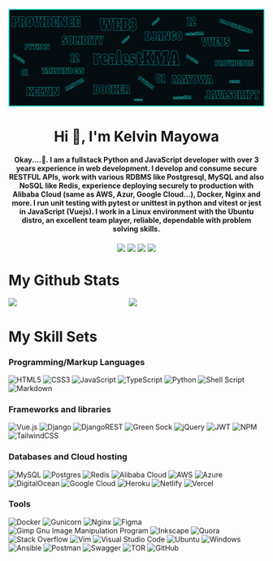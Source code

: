![MasterHead](./mainheader.png)
<h1 align="center">Hi 👋, I'm Kelvin Mayowa</h1>
<h4 align="center">
Okay....🤔. I am a fullstack Python and JavaScript developer with over 3 years experience in web development. I develop and consume secure RESTFUL APIs, work with various RDBMS like Postgresql, MySQL and also NoSQL like Redis, experience deploying securely to production with Alibaba Cloud (same as AWS, Azur, Google Cloud...), Docker, Nginx and more. I run unit testing with pytest or unittest in python and vitest or jest in JavaScript (Vuejs). I work in a Linux environment with the Ubuntu distro, an excellent team player, reliable, dependable with problem solving skills. 
</h4>

<p align="center">
<a href="https://twitter.com/realestKMA" target="_blank"><img align="center" src="https://img.shields.io/badge/Twitter-%231DA1F2.svg?style=plastic&logo=Twitter&logoColor=white" /></a>
<a href="https://www.linkedin.com/in/realestkma" target="_blank"><img align="center" src="https://img.shields.io/badge/linkedin-%230077B5.svg?style=plastic&logo=linkedin&logoColor=white" /></a>
<a href="https://t.m/RealestKMA" target="_blank"><img align="center" src="https://img.shields.io/badge/Telegram-2CA5E0?style=plastic&logo=telegram&logoColor=white" /></a>
<a href="mailto:kelvinmayoayeni@gmail.com" target="blank"><img align="center" src="https://img.shields.io/badge/Gmail-D14836?style=plastic&logo=gmail&logoColor=white" /></a>
</p>


<!-- Stats Card -->
# My Github Stats
<img align="left" width="47%" src="https://github-readme-stats.vercel.app/api?username=realestkma&hide=contribs&show_icons=true&count_private=true&title_color=22d3ee&text_color=334155&icon_color=94a3b8&bg_color=f8fafc&border_color=f1f5f9" />

<!-- Top Languages -->
<img width="47%" src="https://github-readme-stats.vercel.app/api/top-langs/?username=realestkma&layout=compact" />


# My Skill Sets

### Programming/Markup Languages
![HTML5](https://img.shields.io/badge/html5-%23E34F26.svg?style=plastic&logo=html5&logoColor=white)
![CSS3](https://img.shields.io/badge/css3-%231572B6.svg?style=plastic&logo=css3&logoColor=white)
![JavaScript](https://img.shields.io/badge/javascript-%23323330.svg?style=plastic&logo=javascript&logoColor=%23F7DF1E)
![TypeScript](https://img.shields.io/badge/typescript-%23007ACC.svg?style=plastic&logo=typescript&logoColor=white)
![Python](https://img.shields.io/badge/python-3670A0?style=plastic&logo=python&logoColor=ffdd54)
![Shell Script](https://img.shields.io/badge/shell_script-%23121011.svg?style=plastic&logo=gnu-bash&logoColor=white)
![Markdown](https://img.shields.io/badge/markdown-%23000000.svg?style=plastic&logo=markdown&logoColor=white)


### Frameworks and libraries
![Vue.js](https://img.shields.io/badge/vuejs-%2335495e.svg?style=plastic&logo=vuedotjs&logoColor=%234FC08D)
![Django](https://img.shields.io/badge/django-%23092E20.svg?style=plastic&logo=django&logoColor=white)
![DjangoREST](https://img.shields.io/badge/DJANGO-REST-ff1709?style=plastic&logo=django&logoColor=white&color=ff1709&labelColor=gray)
![Green Sock](https://img.shields.io/badge/green%20sock-88CE02?style=plastic&logo=greensock&logoColor=white)
![jQuery](https://img.shields.io/badge/jquery-%230769AD.svg?style=plastic&logo=jquery&logoColor=white)
![JWT](https://img.shields.io/badge/JWT-black?style=plastic&logo=JSON%20web%20tokens)
![NPM](https://img.shields.io/badge/NPM-%23000000.svg?style=plastic&logo=npm&logoColor=white)
![TailwindCSS](https://img.shields.io/badge/tailwindcss-%2338B2AC.svg?style=plastic&logo=tailwind-css&logoColor=white)


### Databases and Cloud hosting
![MySQL](https://img.shields.io/badge/mysql-%2300f.svg?style=plastic&logo=mysql&logoColor=white)
![Postgres](https://img.shields.io/badge/postgres-%23316192.svg?style=plastic&logo=postgresql&logoColor=white)
![Redis](https://img.shields.io/badge/redis-%23DD0031.svg?style=plastic&logo=redis&logoColor=white)
![Alibaba Cloud](https://img.shields.io/badge/AlibabaCloud-%23FF6701.svg?style=plastic&logo=alibabacloud&logoColor=white)
![AWS](https://img.shields.io/badge/AWS-%23FF9900.svg?style=plastic&logo=amazon-aws&logoColor=white)
![Azure](https://img.shields.io/badge/azure-%230072C6.svg?style=plastic&logo=microsoftazure&logoColor=white)
![DigitalOcean](https://img.shields.io/badge/DigitalOcean-%230167ff.svg?style=plastic&logo=digitalOcean&logoColor=white)
![Google Cloud](https://img.shields.io/badge/GoogleCloud-%234285F4.svg?style=plastic&logo=google-cloud&logoColor=white)
![Heroku](https://img.shields.io/badge/heroku-%23430098.svg?style=plastic&logo=heroku&logoColor=white)
![Netlify](https://img.shields.io/badge/netlify-%23000000.svg?style=plastic&logo=netlify&logoColor=#00C7B7)
![Vercel](https://img.shields.io/badge/vercel-%23000000.svg?style=plastic&logo=vercel&logoColor=white)


### Tools
![Docker](https://img.shields.io/badge/docker-%230db7ed.svg?style=plastic&logo=docker&logoColor=white)
![Gunicorn](https://img.shields.io/badge/gunicorn-%298729.svg?style=plastic&logo=gunicorn&logoColor=white)
![Nginx](https://img.shields.io/badge/nginx-%23009639.svg?style=plastic&logo=nginx&logoColor=white)
![Figma](https://img.shields.io/badge/figma-%23F24E1E.svg?style=plastic&logo=figma&logoColor=white)
![Gimp Gnu Image Manipulation Program](https://img.shields.io/badge/Gimp-657D8B?style=plastic&logo=gimp&logoColor=FFFFFF)
![Inkscape](https://img.shields.io/badge/Inkscape-e0e0e0?style=plastic&logo=inkscape&logoColor=080A13)
![Quora](https://img.shields.io/badge/Quora-%23B92B27.svg?style=plastic&logo=Quora&logoColor=white)
![Stack Overflow](https://img.shields.io/badge/-Stackoverflow-FE7A16?style=plastic&logo=stack-overflow&logoColor=white)
![Vim](https://img.shields.io/badge/VIM-%2311AB00.svg?style=plastic&logo=vim&logoColor=white)
![Visual Studio Code](https://img.shields.io/badge/Visual%20Studio%20Code-0078d7.svg?style=plastic&logo=visual-studio-code&logoColor=white)
![Ubuntu](https://img.shields.io/badge/Ubuntu-E95420?style=plastic&logo=ubuntu&logoColor=white)
![Windows](https://img.shields.io/badge/Windows-0078D6?style=plastic&logo=windows&logoColor=white)
![Ansible](https://img.shields.io/badge/ansible-%231A1918.svg?style=plastic&logo=ansible&logoColor=white)
![Postman](https://img.shields.io/badge/Postman-FF6C37?style=plastic&logo=postman&logoColor=white)
![Swagger](https://img.shields.io/badge/-Swagger-%23Clojure?style=plastic&logo=swagger&logoColor=white)
![TOR](https://img.shields.io/badge/tor-%237E4798.svg?style=plastic&logo=tor-project&logoColor=white)
![GitHub](https://img.shields.io/badge/github-%23121011.svg?style=plastic&logo=github&logoColor=white)

